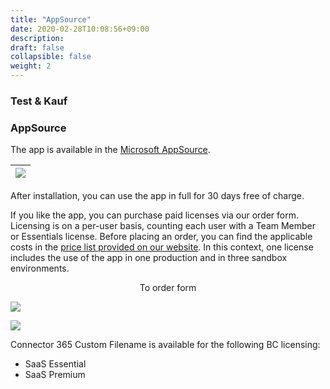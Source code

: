 ```yaml
---
title: "AppSource"
date: 2020-02-28T10:08:56+09:00
description: 
draft: false
collapsible: false
weight: 2
---
```

### Test & Kauf

### AppSource

The app is available in the [Microsoft AppSource](https://appsource.microsoft.com/en-us/product/dynamics-365-business-central/PUBID.belwaregmbh2%7CAID.connector_365_custom_filename%7CPAPPID.879c2015-6f09-42ba-b3e6-874dcb07ff75?tab=Overview).

|![](images/apps/custom-filename/en/appsource.png)|
|-|

After installation, you can use the app in full for 30 days free of charge. 

If you like the app, you can purchase paid licenses via our order form. 
Licensing is on a per-user basis, counting each user with a Team Member or Essentials license. 
Before placing an order, you can find the applicable costs in the [price list provided on our website](https://www.belware.de/preise?lang=en). 
In this context, one license includes the use of the app in one production and in three sandbox environments. 

<p style="text-align: center;">
To order form
</p>

[<img src="/images/apps/Forms_plus.png">](https://forms.office.com/pages/responsepage.aspx?id=wbg8p1B5wk60E37fEWJ6gDRBQTgxSJtOuCsCUFr9Wj5UQjg1Wkg0SVVEN0w5T1AxUEdKTlc1TU40US4u)

![](images/apps/senderforms_removed.PNG)
 
Connector 365 Custom Filename is available for the following BC licensing:

- SaaS Essential
- SaaS Premium


